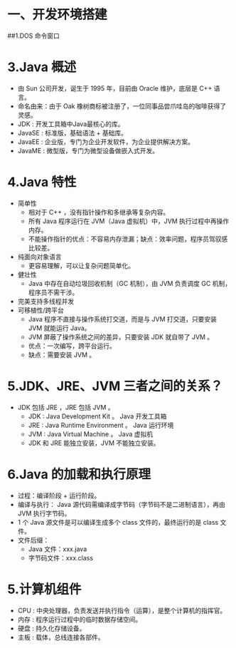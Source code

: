 # 一、开发环境搭建

##1.DOS 命令窗口


# 3.Java 概述
- 由 Sun 公司开发，诞生于 1995 年，目前由 Oracle 维护，底层是 C++ 语言。
- 命名由来：由于 Oak 橡树商标被注册了，一位同事品尝爪哇岛的咖啡获得了灵感。
- JDK : 开发工具箱中Java最核心的库。
- JavaSE : 标准版，基础语法 + 基础库。
- JavaEE : 企业版，专门为企业开发软件，为企业提供解决方案。
- JavaME : 微型版，专门为微型设备做嵌入式开发。

# 4.Java 特性
- 简单性
    + 相对于 C++ ，没有指针操作和多继承等复杂内容。
    + 所有 Java 程序运行在 JVM（Java 虚拟机）中，JVM 执行过程中再操作内存。
    + 不能操作指针的优点：不容易内存泄漏；缺点：效率问题，程序员驾驭感比较差。
- 纯面向对象语言
    + 更容易理解，可以让复杂问题简单化。
- 健壮性
    + Java 中存在自动垃圾回收机制（GC 机制），由 JVM 负责调度 GC 机制，程序员不需干涉。
- 完美支持多线程并发
- 可移植性/跨平台
    + Java 程序不直接与操作系统打交道，而是与 JVM 打交道，只要安装 JVM 就能运行 Java。
    + JVM 屏蔽了操作系统之间的差异，只要安装 JDK 就自带了 JVM 。
    + 优点：一次编写，跨平台运行。
    + 缺点：需要安装 JVM 。

# 5.JDK、JRE、JVM 三者之间的关系？
- JDK 包括 JRE ，JRE 包括 JVM 。
    + JDK : Java Development Kit 。 Java 开发工具箱
    + JRE : Java Runtime Environment 。 Java 运行环境
    + JVM : Java Virtual Machine 。 Java 虚拟机
    + JDK 和 JRE 能独立安装，JVM 不能独立安装。

# 6.Java 的加载和执行原理
- 过程：编译阶段 + 运行阶段。
- 编译与执行： Java 源代码需编译成字节码（字节码不是二进制语言），再由 JVM 执行字节码。
- 1 个 Java 源文件是可以编译生成多个 class 文件的，最终运行的是 class 文件。
- 文件后缀：
    + Java 文件：xxx.java
    + 字节码文件：xxx.class


# 5.计算机组件
- CPU : 中央处理器，负责发送并执行指令（运算），是整个计算机的指挥官。
- 内存 : 程序运行过程中的临时数据存储空间。
- 硬盘 : 持久化存储设备。
- 主板 : 载体，总线连接各部件。